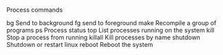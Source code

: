 Process commands

bg Send to background
fg send to foreground
make Recompile a group of programs
ps Process status
top List processes running on the system
kill Stop a process from running
killall Kill processes by name
shutdown Shutdown or restart linux
reboot Reboot the system
